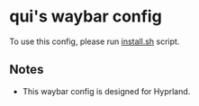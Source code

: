 # qui's waybar config

To use this config, please run [install.sh](../install.sh) script.

## Notes

- This waybar config is designed for Hyprland.
